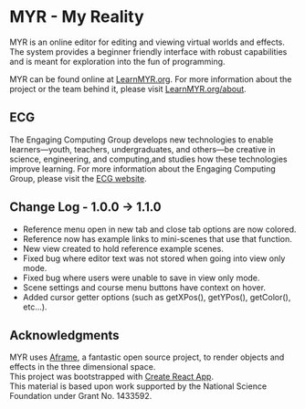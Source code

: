 # MYR - My Reality
MYR is an online editor for editing and viewing virtual worlds and effects. The system provides a beginner friendly interface with robust capabilities and is meant for exploration into the fun of programming.

MYR can be found online at [LearnMYR.org](https://learnmyr.org). For more information about the project or the team behind it, please visit [LearnMYR.org/about](https://learnmyr.org/about).

## ECG
The Engaging Computing Group develops new technologies to enable learners—youth, teachers, undergraduates, and others—be creative in science, engineering, and computing,and studies how these technologies improve learning. For more information about the Engaging Computing Group, please visit the [ECG website](https://sites.uml.edu/engaging-computing).

## Change Log - 1.0.0 -> 1.1.0
- Reference menu open in new tab and close tab options are now colored.  
- Reference now has example links to mini-scenes that use that function.
- New view created to hold reference example scenes.
- Fixed bug where editor text was not stored when going into view only mode.
- Fixed bug where users were unable to save in view only mode.
- Scene settings and course menu buttons have context on hover.
- Added cursor getter options (such as getXPos(), getYPos(), getColor(), etc...).

## Acknowledgments
MYR uses [Aframe](https://aframe.io), a fantastic open source project, to render objects and effects in the three dimensional space.  
This project was bootstrapped with [Create React App](https://github.com/facebookincubator/create-react-app).  
This material is based upon work supported by the National Science Foundation under Grant No. 1433592.  
